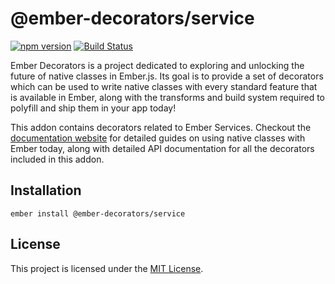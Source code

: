 @ember-decorators/service
==============================================================================

[![npm version](https://badge.fury.io/js/ember-decorators.svg)](https://badge.fury.io/js/ember-decorators)
[![Build Status](https://travis-ci.org/ember-decorators/ember-decorators.svg?branch=master)](https://travis-ci.org/ember-decorators/ember-decorators)

Ember Decorators is a project dedicated to exploring and unlocking the future
of native classes in Ember.js. Its goal is to provide a set of decorators which
can be used to write native classes with every standard feature that is
available in Ember, along with the transforms and build system required to
polyfill and ship them in your app today!

This addon contains decorators related to Ember Services. Checkout the
[documentation website](https://ember-decorators.github.io/ember-decorators)
for detailed guides on using native classes with Ember today, along with
detailed API documentation for all the decorators included in this addon.

Installation
------------------------------------------------------------------------------

```
ember install @ember-decorators/service
```

License
------------------------------------------------------------------------------

This project is licensed under the [MIT License](LICENSE.md).
